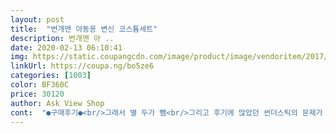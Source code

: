 ```yaml
---
layout: post 
title:  "번개맨 아동용 변신 코스튬세트" 
description: 번개맨 아 ..
date: 2020-02-13 06:10:41 
img: https://static.coupangcdn.com/image/product/image/vendoritem/2017/12/08/3069977440/ec0ac8ca-fbe5-4db1-81a6-26e282b45475.jpg 
linkUrl: https://coupa.ng/bo5ze6 
categories: [1003] 
color: BF360C 
price: 30120 
author: Ask View Shop 
cont:  "●구매후기●<br/>그래서 별 두가 뺌<br/>그리고 후기에 많았던 썬더스틱의 문제가 제가 받은 제품에도 ㅜㅜ 한쪽에 불이 안들어오네요<br/>내일 and lt;8.<br/>16 and gt;이 막둥이 생일이라  좋아하는 번개맨 제품으로 고르게 되었어요 밥안먹을때도 "번개맨씨 밥 안먹으면 번개파워를 못쓰잖아요~" 하면 얼른와서 밥도 잘먹구요 번개 창에서 소리도 나고 빙글 돌 아가고 빛도나서 막내아들의 마음을 홀랑 훔쳐 갔네요 번개맨 반팔티도 있던데 저는  이게더 낫더라구요 좀 차려 입고 가야하는 자리라면 겉에 입혔 다가 얼른 벗기 면 되니까요 ㅎ ㅎ ㅎ<br/>아이가 너무 좋아해요 구성도 좋지만<br/>일년이다되가도록 잘때도입고자요 ㅠ<br/>재구매하러갑니다 ㅋㅋ<br/>조끼가 벨트타입이 아니라 씌워서 입히기가 살짝불편 ~<br/>그래서 별 두가 뺌<br/>그리고 후기에 많았던 썬더스틱의 문제가 제가 받은 제품에도 ㅜㅜ 한쪽에 불이 안들어오네요<br/>내일 and lt;8.<br/>16 and gt;이 막둥이 생일이라  좋아하는 번개맨 제품으로 고르게 되었어요 밥안먹을때도 "번개맨씨 밥 안먹으면 번개파워를 못쓰잖아요~" 하면 얼른와서 밥도 잘먹구요 번개 창에서 소리도 나고 빙글 돌 아가고 빛도나서 막내아들의 마음을 홀랑 훔쳐 갔네요 번개맨 반팔티도 있던데 저는  이게더 낫더라구요 좀 차려 입고 가야하는 자리라면 겉에 입혔 다가 얼른 벗기 면 되니까요 ㅎ ㅎ ㅎ<br/>아이가 너무 좋아해요 구성도 좋지만<br/>일년이다되가도록 잘때도입고자요 ㅠ<br/>재구매하러갑니다 ㅋㅋ<br/>조끼가 벨트타입이 아니라 씌워서 입히기가 살짝불편 ~<br/>" 
---
```

